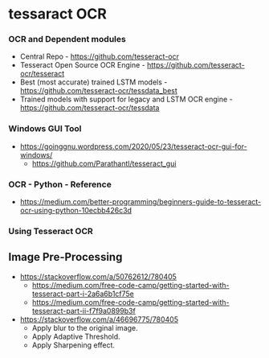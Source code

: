 # tessaract OCR

### OCR and Dependent modules
- Central Repo - https://github.com/tesseract-ocr
- Tesseract Open Source OCR Engine - https://github.com/tesseract-ocr/tesseract
- Best (most accurate) trained LSTM models - https://github.com/tesseract-ocr/tessdata_best
- Trained models with support for legacy and LSTM OCR engine - https://github.com/tesseract-ocr/tessdata

### Windows GUI Tool
- https://goinggnu.wordpress.com/2020/05/23/tesseract-ocr-gui-for-windows/
  - https://github.com/Parathantl/tesseract_gui
    
### OCR - Python - Reference
- https://medium.com/better-programming/beginners-guide-to-tesseract-ocr-using-python-10ecbb426c3d

### Using Tesseract OCR

## Image Pre-Processing
- https://stackoverflow.com/a/50762612/780405
  - https://medium.com/free-code-camp/getting-started-with-tesseract-part-i-2a6a6b1cf75e
  - https://medium.com/free-code-camp/getting-started-with-tesseract-part-ii-f7f9a0899b3f
- https://stackoverflow.com/a/46696775/780405
  - Apply blur to the original image.
  - Apply Adaptive Threshold.
  - Apply Sharpening effect.
